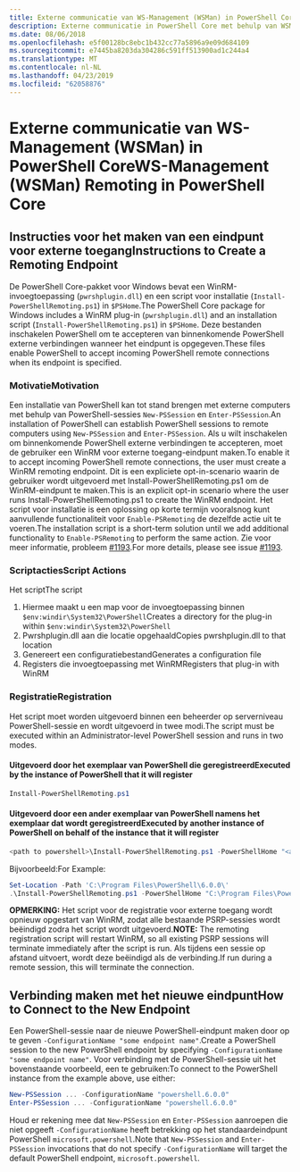 ```yaml
---
title: Externe communicatie van WS-Management (WSMan) in PowerShell Core
description: Externe communicatie in PowerShell Core met behulp van WSMan
ms.date: 08/06/2018
ms.openlocfilehash: e5f00128bc8ebc1b432cc77a5896a9e09d684109
ms.sourcegitcommit: e7445ba8203da304286c591ff513900ad1c244a4
ms.translationtype: MT
ms.contentlocale: nl-NL
ms.lasthandoff: 04/23/2019
ms.locfileid: "62058876"
---
```

# <a name="ws-management-wsman-remoting-in-powershell-core"></a><span data-ttu-id="f543b-103">Externe communicatie van WS-Management (WSMan) in PowerShell Core</span><span class="sxs-lookup"><span data-stu-id="f543b-103">WS-Management (WSMan) Remoting in PowerShell Core</span></span>

## <a name="instructions-to-create-a-remoting-endpoint"></a><span data-ttu-id="f543b-104">Instructies voor het maken van een eindpunt voor externe toegang</span><span class="sxs-lookup"><span data-stu-id="f543b-104">Instructions to Create a Remoting Endpoint</span></span>

<span data-ttu-id="f543b-105">De PowerShell Core-pakket voor Windows bevat een WinRM-invoegtoepassing (`pwrshplugin.dll`) en een script voor installatie (`Install-PowerShellRemoting.ps1`) in `$PSHome`.</span><span class="sxs-lookup"><span data-stu-id="f543b-105">The PowerShell Core package for Windows includes a WinRM plug-in (`pwrshplugin.dll`) and an installation script (`Install-PowerShellRemoting.ps1`) in `$PSHome`.</span></span>
<span data-ttu-id="f543b-106">Deze bestanden inschakelen PowerShell om te accepteren van binnenkomende PowerShell externe verbindingen wanneer het eindpunt is opgegeven.</span><span class="sxs-lookup"><span data-stu-id="f543b-106">These files enable PowerShell to accept incoming PowerShell remote connections when its endpoint is specified.</span></span>

### <a name="motivation"></a><span data-ttu-id="f543b-107">Motivatie</span><span class="sxs-lookup"><span data-stu-id="f543b-107">Motivation</span></span>

<span data-ttu-id="f543b-108">Een installatie van PowerShell kan tot stand brengen met externe computers met behulp van PowerShell-sessies `New-PSSession` en `Enter-PSSession`.</span><span class="sxs-lookup"><span data-stu-id="f543b-108">An installation of PowerShell can establish PowerShell sessions to remote computers using `New-PSSession` and `Enter-PSSession`.</span></span>
<span data-ttu-id="f543b-109">Als u wilt inschakelen om binnenkomende PowerShell externe verbindingen te accepteren, moet de gebruiker een WinRM voor externe toegang-eindpunt maken.</span><span class="sxs-lookup"><span data-stu-id="f543b-109">To enable it to accept incoming PowerShell remote connections, the user must create a WinRM remoting endpoint.</span></span>
<span data-ttu-id="f543b-110">Dit is een expliciete opt-in-scenario waarin de gebruiker wordt uitgevoerd met Install-PowerShellRemoting.ps1 om de WinRM-eindpunt te maken.</span><span class="sxs-lookup"><span data-stu-id="f543b-110">This is an explicit opt-in scenario where the user runs Install-PowerShellRemoting.ps1 to create the WinRM endpoint.</span></span>
<span data-ttu-id="f543b-111">Het script voor installatie is een oplossing op korte termijn vooralsnog kunt aanvullende functionaliteit voor `Enable-PSRemoting` de dezelfde actie uit te voeren.</span><span class="sxs-lookup"><span data-stu-id="f543b-111">The installation script is a short-term solution until we add additional functionality to `Enable-PSRemoting` to perform the same action.</span></span>
<span data-ttu-id="f543b-112">Zie voor meer informatie, probleem [#1193](https://github.com/PowerShell/PowerShell/issues/1193).</span><span class="sxs-lookup"><span data-stu-id="f543b-112">For more details, please see issue [#1193](https://github.com/PowerShell/PowerShell/issues/1193).</span></span>

### <a name="script-actions"></a><span data-ttu-id="f543b-113">Scriptacties</span><span class="sxs-lookup"><span data-stu-id="f543b-113">Script Actions</span></span>

<span data-ttu-id="f543b-114">Het script</span><span class="sxs-lookup"><span data-stu-id="f543b-114">The script</span></span>

1. <span data-ttu-id="f543b-115">Hiermee maakt u een map voor de invoegtoepassing binnen `$env:windir\System32\PowerShell`</span><span class="sxs-lookup"><span data-stu-id="f543b-115">Creates a directory for the plug-in within `$env:windir\System32\PowerShell`</span></span>
1. <span data-ttu-id="f543b-116">Pwrshplugin.dll aan die locatie opgehaald</span><span class="sxs-lookup"><span data-stu-id="f543b-116">Copies pwrshplugin.dll to that location</span></span>
1. <span data-ttu-id="f543b-117">Genereert een configuratiebestand</span><span class="sxs-lookup"><span data-stu-id="f543b-117">Generates a configuration file</span></span>
1. <span data-ttu-id="f543b-118">Registers die invoegtoepassing met WinRM</span><span class="sxs-lookup"><span data-stu-id="f543b-118">Registers that plug-in with WinRM</span></span>

### <a name="registration"></a><span data-ttu-id="f543b-119">Registratie</span><span class="sxs-lookup"><span data-stu-id="f543b-119">Registration</span></span>

<span data-ttu-id="f543b-120">Het script moet worden uitgevoerd binnen een beheerder op serverniveau PowerShell-sessie en wordt uitgevoerd in twee modi.</span><span class="sxs-lookup"><span data-stu-id="f543b-120">The script must be executed within an Administrator-level PowerShell session and runs in two modes.</span></span>

#### <a name="executed-by-the-instance-of-powershell-that-it-will-register"></a><span data-ttu-id="f543b-121">Uitgevoerd door het exemplaar van PowerShell die geregistreerd</span><span class="sxs-lookup"><span data-stu-id="f543b-121">Executed by the instance of PowerShell that it will register</span></span>

```powershell
Install-PowerShellRemoting.ps1
```

#### <a name="executed-by-another-instance-of-powershell-on-behalf-of-the-instance-that-it-will-register"></a><span data-ttu-id="f543b-122">Uitgevoerd door een ander exemplaar van PowerShell namens het exemplaar dat wordt geregistreerd</span><span class="sxs-lookup"><span data-stu-id="f543b-122">Executed by another instance of PowerShell on behalf of the instance that it will register</span></span>

```powershell
<path to powershell>\Install-PowerShellRemoting.ps1 -PowerShellHome "<absolute path to the instance's $PSHOME>"
```

<span data-ttu-id="f543b-123">Bijvoorbeeld:</span><span class="sxs-lookup"><span data-stu-id="f543b-123">For Example:</span></span>

```powershell
Set-Location -Path 'C:\Program Files\PowerShell\6.0.0\'
.\Install-PowerShellRemoting.ps1 -PowerShellHome "C:\Program Files\PowerShell\6.0.0\"
```

<span data-ttu-id="f543b-124">**OPMERKING:** Het script voor de registratie voor externe toegang wordt opnieuw opgestart van WinRM, zodat alle bestaande PSRP-sessies wordt beëindigd zodra het script wordt uitgevoerd.</span><span class="sxs-lookup"><span data-stu-id="f543b-124">**NOTE:** The remoting registration script will restart WinRM, so all existing PSRP sessions will terminate immediately after the script is run.</span></span> <span data-ttu-id="f543b-125">Als tijdens een sessie op afstand uitvoert, wordt deze beëindigd als de verbinding.</span><span class="sxs-lookup"><span data-stu-id="f543b-125">If run during a remote session, this will terminate the connection.</span></span>

## <a name="how-to-connect-to-the-new-endpoint"></a><span data-ttu-id="f543b-126">Verbinding maken met het nieuwe eindpunt</span><span class="sxs-lookup"><span data-stu-id="f543b-126">How to Connect to the New Endpoint</span></span>

<span data-ttu-id="f543b-127">Een PowerShell-sessie naar de nieuwe PowerShell-eindpunt maken door op te geven `-ConfigurationName "some endpoint name"`.</span><span class="sxs-lookup"><span data-stu-id="f543b-127">Create a PowerShell session to the new PowerShell endpoint by specifying `-ConfigurationName "some endpoint name"`.</span></span> <span data-ttu-id="f543b-128">Voor verbinding met de PowerShell-sessie uit het bovenstaande voorbeeld, een te gebruiken:</span><span class="sxs-lookup"><span data-stu-id="f543b-128">To connect to the PowerShell instance from the example above, use either:</span></span>

```powershell
New-PSSession ... -ConfigurationName "powershell.6.0.0"
Enter-PSSession ... -ConfigurationName "powershell.6.0.0"
```

<span data-ttu-id="f543b-129">Houd er rekening mee dat `New-PSSession` en `Enter-PSSession` aanroepen die niet opgeeft `-ConfigurationName` heeft betrekking op het standaardeindpunt PowerShell `microsoft.powershell`.</span><span class="sxs-lookup"><span data-stu-id="f543b-129">Note that `New-PSSession` and `Enter-PSSession` invocations that do not specify `-ConfigurationName` will target the default PowerShell endpoint, `microsoft.powershell`.</span></span>